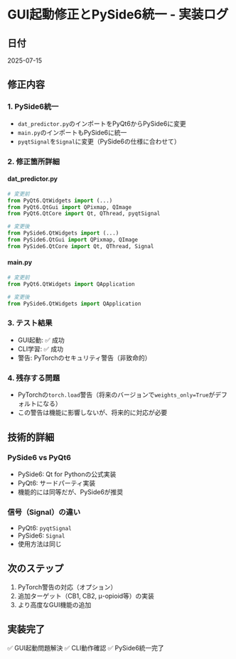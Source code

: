# GUI起動修正とPySide6統一 - 実装ログ

## 日付
2025-07-15

## 修正内容

### 1. PySide6統一
- `dat_predictor.py`のインポートをPyQt6からPySide6に変更
- `main.py`のインポートもPySide6に統一
- `pyqtSignal`を`Signal`に変更（PySide6の仕様に合わせて）

### 2. 修正箇所詳細

#### dat_predictor.py
```python
# 変更前
from PyQt6.QtWidgets import (...)
from PyQt6.QtGui import QPixmap, QImage
from PyQt6.QtCore import Qt, QThread, pyqtSignal

# 変更後
from PySide6.QtWidgets import (...)
from PySide6.QtGui import QPixmap, QImage
from PySide6.QtCore import Qt, QThread, Signal
```

#### main.py
```python
# 変更前
from PyQt6.QtWidgets import QApplication

# 変更後
from PySide6.QtWidgets import QApplication
```

### 3. テスト結果
- GUI起動: ✅ 成功
- CLI学習: ✅ 成功
- 警告: PyTorchのセキュリティ警告（非致命的）

### 4. 残存する問題
- PyTorchの`torch.load`警告（将来のバージョンで`weights_only=True`がデフォルトになる）
- この警告は機能に影響しないが、将来的に対応が必要

## 技術的詳細

### PySide6 vs PyQt6
- PySide6: Qt for Pythonの公式実装
- PyQt6: サードパーティ実装
- 機能的には同等だが、PySide6が推奨

### 信号（Signal）の違い
- PyQt6: `pyqtSignal`
- PySide6: `Signal`
- 使用方法は同じ

## 次のステップ
1. PyTorch警告の対応（オプション）
2. 追加ターゲット（CB1, CB2, μ-opioid等）の実装
3. より高度なGUI機能の追加

## 実装完了
✅ GUI起動問題解決
✅ CLI動作確認
✅ PySide6統一完了 